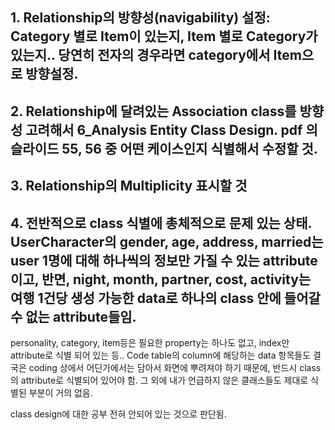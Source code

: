 ## 1. Relationship의 방향성(navigability) 설정: Category 별로 Item이 있는지, Item 별로 Category가 있는지.. 당연히 전자의 경우라면 category에서 Item으로 방향설정.



## 2. Relationship에 달려있는 Association class를 방향성 고려해서 6_Analysis Entity Class Design. pdf 의 슬라이드 55, 56 중 어떤 케이스인지 식별해서 수정할 것.

## 3. Relationship의 Multiplicity 표시할 것

## 4. 전반적으로 class 식별에 총체적으로 문제 있는 상태. UserCharacter의 gender, age, address, married는 user 1명에 대해 하나씩의 정보만 가질 수 있는 attribute이고, 반면, night, month, partner, cost, activity는 여행 1건당 생성 가능한 data로 하나의 class 안에 들어갈 수 없는 attribute들임.
personality, category, item등은 필요한 property는 하나도 없고, index만 attribute로 식별 되어 있는 등.. Code table의 column에 해당하는 data 항목들도 결국은 coding 상에서 어딘가에서는 담아서 화면에 뿌려져야 하기 때문에, 반드시 class의 attribute로 식별되어 있어야 함.
그 외에 내가 언급하지 않은 클래스들도 제대로 식별된 부분이 거의 없음.


class design에 대한 공부 전혀 안되어 있는 것으로 판단됨.
